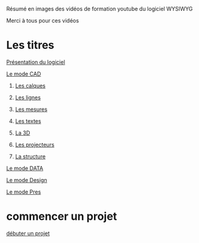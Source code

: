 Résumé en images des vidéos de formation youtube du logiciel WYSIWYG

Merci à tous pour ces vidéos

# Les titres 
[Présentation du logiciel](pages/01_Presentation.md)

[Le mode CAD](pages/02_Mode_CAD.md)

1. [Les calques](pages/02_Les_calques.md)

2. [Les lignes](pages/02_Les_lignes.md)

3. [Les mesures](pages/02_les_mesures.md)

4. [Les textes](pages/02_Les_textes.md)

5. [La 3D](pages/02_3D.md)

6. [Les projecteurs](pages/02_projecteur.md)

7. [La structure](pages/02_truss.md)

[Le mode DATA](pages/03_Mode_DATA.md)

[Le mode Design](pages/04_Mode_Design.md)

[Le mode Pres](pages/05_Mode_Pres.md)

# commencer un projet

[débuter un projet](pages/06_creation_plan.md)








